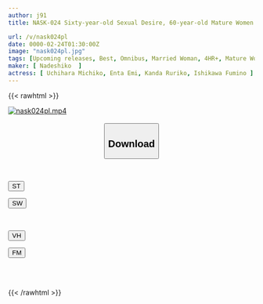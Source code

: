 ```yaml
---
author: j91
title: NASK-024 Sixty-year-old Sexual Desire, 60-year-old Mature Women Who Enjoy Pleasure With Their Ripe Bodies. 4 People, 4 Hours.

url: /v/nask024pl
date: 0000-02-24T01:30:00Z
image: "nask024pl.jpg"
tags: [Upcoming releases, Best, Omnibus, Married Woman, 4HR+, Mature Woman, BBW	]
maker: [ Nadeshiko  ]
actress: [ Uchihara Michiko, Enta Emi, Kanda Ruriko, Ishikawa Fumino ]
---
```



{{< rawhtml >}}

<div class="video" data-videoid="pending_link_2.html">
    <a href="javascript:;">
        <img src="/v/nask024pl/nask024pl.jpg" width="WIDTH" height="HEIGHT" alt="nask024pl.mp4" loading="lazy">
    </a>
</div>

<script type="text/javascript" src="https://j91.asia/asset/on-demand-pend.js"></script>

<br>
  <link rel="stylesheet" href="https://j91.asia/asset/bs5.css">
  
  <center>
  <button class="btn btn-primary" type="button" data-bs-toggle="collapse" data-bs-target=".multi-collapse" aria-expanded="false" aria-controls="multiCollapseExample1 multiCollapseExample2"><h2>Download</h2></button></center>
</p>
<div class="row">
  <div class="col">
    <div class="collapse multi-collapse" id="multiCollapseExample1">
      <div class="card card-body">
	      	      <br>
<div class="buttons">  
<p><a href="https://j91.asia/pending_link_2.html" target="_blank"><button class="btn-hover color-3"><i class="fa fa-download"></i> ST</button></a></p>
<p><a href="https://j91.asia/pending_link_2.html" target="_blank"><button class="btn-hover color-2"><i class="fa fa-download"></i> SW</button></a></p></div>
    </div>
  </div>
</div>
  <div class="col">
    <div class="collapse multi-collapse" id="multiCollapseExample2">
      <div class="card card-body">
	      <br>
<div class="buttons">
<p><a href="https://j91.asia/pending_link_2.html"><button class="btn-hover color-9"><i class="fa fa-download"></i> VH</button></a></p>
<p><a href="https://j91.asia/pending_link_2.html"><button class="btn-hover color-8"><i class="fa fa-download"></i> FM</button></a></p></div>
<br><br>
      </div>
    </div>
  </div>
</div>

{{< /rawhtml >}}